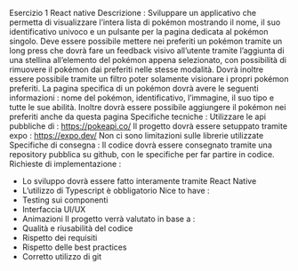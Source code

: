 Esercizio 1 React native
Descrizione :
Sviluppare un applicativo che permetta di visualizzare l’intera lista di pokémon mostrando il nome, il suo identificativo univoco e un pulsante per la pagina dedicata al pokémon singolo. Deve essere possibile mettere nei preferiti un pokémon tramite un long press che dovrà fare un feedback visivo all’utente tramite l’aggiunta di una stellina all’elemento del pokémon appena selezionato, con possibilità di rimuovere il pokémon dai preferiti nelle stesse modalità. Dovrà inoltre essere possibile tramite un filtro poter solamente visionare i propri pokémon preferiti.
La pagina specifica di un pokémon dovrà avere le seguenti informazioni : nome del pokémon, identificativo, l’immagine, il suo tipo e tutte le sue abilità. Inoltre dovrà essere possibile aggiungere il pokémon nei preferiti anche da questa pagina
Specifiche tecniche :
Utilizzare le api pubbliche di : https://pokeapi.co/
Il progetto dovrà essere setuppato tramite expo : https://expo.dev/ Non ci sono limitazioni sulle librerie utilizzate
Specifiche di consegna :
Il codice dovrà essere consegnato tramite una repository pubblica su github, con le specifiche per far partire in codice.
Richieste di implementazione :
- Lo sviluppo dovrà essere fatto interamente tramite React Native
- L’utilizzo di Typescript è obbligatorio
  Nice to have :
- Testing sui componenti
- Interfaccia UI/UX
- Animazioni
  Il progetto verrà valutato in base a :
- Qualità e riusabilità del codice
- Rispetto dei requisiti
- Rispetto delle best practices
- Corretto utilizzo di git
